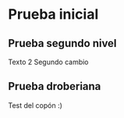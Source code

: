 # Prueba inicial
## Prueba segundo nivel
Texto 2
Segundo cambio

## Prueba droberiana
Test del copón :)

